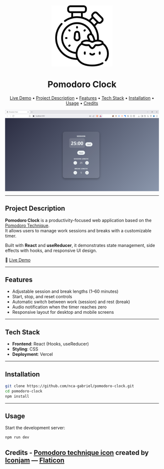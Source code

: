 <p align="center">
  <a href="https://pomodoro-clock-your-deploy.vercel.app/" target="_blank">
    <img src="./public/logo.png" alt="Pomodoro Clock" width="200"/>
  </a>
</p>

<h1 align="center">Pomodoro Clock</h1>

<p align="center">
  <a href="https://pomodoro-clock-your-deploy.vercel.app/" target="_blank">Live Demo</a> •
  <a href="#project-description">Project Description</a> •
  <a href="#features">Features</a> •
  <a href="#tech-stack">Tech Stack</a> •
  <a href="#installation">Installation</a> •
  <a href="#usage">Usage</a> •
  <a href="#credits">Credits</a>
</p>

<img src="./public/sample.png" alt="Pomodoro Clock App Screenshot" align="center" width="auto" height="auto">

---

## Project Description

**Pomodoro Clock** is a productivity-focused web application based on the [Pomodoro Technique](https://en.wikipedia.org/wiki/Pomodoro_Technique).  
It allows users to manage work sessions and breaks with a customizable timer.

Built with **React** and **useReducer**, it demonstrates state management, side effects with hooks, and responsive UI design.

🔗 [Live Demo](https://pomodoro-clock-your-deploy.vercel.app/)

---

## Features

- Adjustable session and break lengths (1–60 minutes)
- Start, stop, and reset controls
- Automatic switch between work (session) and rest (break)
- Audio notification when the timer reaches zero
- Responsive layout for desktop and mobile screens

---

## Tech Stack

- **Frontend**: React (Hooks, useReducer)
- **Styling**: CSS
- **Deployment**: Vercel

---

## Installation

```bash
git clone https://github.com/nca-gabriel/pomodoro-clock.git
cd pomodoro-clock
npm install
```

---

## Usage

Start the development server:

```bash
npm run dev
```

## Credits - [Pomodoro technique icon](https://www.flaticon.com/free-icon/pomodoro-technique_14359179) created by [Iconjam](https://www.flaticon.com/authors/iconjam) — [Flaticon](https://www.flaticon.com/)
